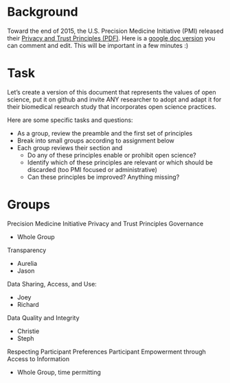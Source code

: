 # Background
Toward the end of 2015, the U.S. Precision Medicine Initiative (PMI) released their [Privacy and Trust Principles (PDF)](https://www.whitehouse.gov/sites/default/files/microsites/finalpmiprivacyandtrustprinciples.pdf). Here is a [google doc version](https://docs.google.com/document/d/1cJP5YkrHUqrXPczkgmmWk9pN1jT_ZwMP-h8VLGtLzXU/edit?usp=sharing) you can comment and edit. This will be important in a few minutes :)

# Task
Let’s create a version of this document that represents the values of open science, put it on github and invite ANY researcher to adopt and adapt it for their biomedical research study that incorporates open science practices.

Here are some specific tasks and questions:
+ As a group, review the preamble and the first set of principles
+ Break into small groups according to assignment below
+ Each group reviews their section and
  + Do any of these principles enable or prohibit open science?
  + Identify which of these principles are relevant or which should be discarded (too PMI focused or administrative)
  + Can these principles be improved? Anything missing?

# Groups

Precision Medicine Initiative Privacy and Trust Principles Governance 
+ Whole Group

Transparency
+ Aurelia
+ Jason

Data Sharing, Access, and Use: 
+ Joey
+ Richard

Data Quality and Integrity
+ Christie
+ Steph

Respecting Participant Preferences 
Participant Empowerment through Access to Information 
+ Whole Group, time permitting


